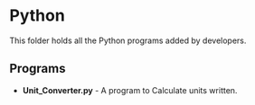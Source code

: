 # Python

  This folder holds all the Python programs added by developers.


## Programs

- **Unit_Converter.py** - A program to Calculate units written.
